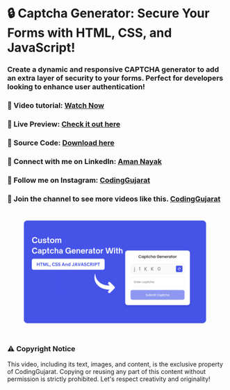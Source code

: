 # 🔒 Captcha Generator: Secure Your Forms with HTML, CSS, and JavaScript!
### Create a dynamic and responsive CAPTCHA generator to add an extra layer of security to your forms. Perfect for developers looking to enhance user authentication!

### 🎥 Video tutorial: [Watch Now](https://youtu.be/Voe4qjvqypQ)

### 🌟 Live Preview: [Check it out here](https://codinggujaratweb.github.io/Create-Responsive-Draggable-Carousel-Slider/)
### 📂 Source Code: [Download here](https://github.com/codinggujaratweb/Create-Responsive-Draggable-Carousel-Slider)

### 💼 Connect with me on LinkedIn:  [Aman Nayak](https://www.linkedin.com/in/amanayak/)
### 📸 Follow me on Instagram:  [CodingGujarat](https://instagram.com/codinggujarat/)

### 💙 Join the channel to see more videos like this. [CodingGujarat](https://www.youtube.com/@CodingGujarat)
![preview img](/preview.png)

### ⚠️ Copyright Notice
This video, including its text, images, and content, is the exclusive property of CodingGujarat. Copying or reusing any part of this content without permission is strictly prohibited. Let's respect creativity and originality!

